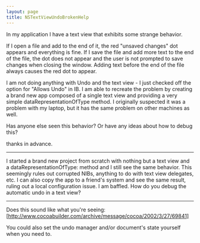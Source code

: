 ```yaml
---
layout: page
title: NSTextViewUndoBrokenHelp
---
```


In my application I have a text view that exhibits some strange behavior.

If I open a file and add to the end of it, the red "unsaved changes" dot appears and everything is fine. If I save the file and add more text to the end of the file, the dot does not appear and the user is not prompted to save changes when closing the window. Adding text before the end of the file always causes the red dot to appear.

I am not doing anything with Undo and the text view - I just checked off the option for "Allows Undo" in IB. I am able to recreate the problem by creating a brand new app composed of a single text view and providing a very simple dataRepresentationOfType method. I originally suspected it was a problem with my laptop, but it has the same problem on other machines as well.

Has anyone else seen this behavior? Or have any ideas about how to debug this?

thanks in advance.

----

I started a brand new project from scratch with nothing but a text view and a dataRepresentationOfType: method and I still see the same behavior. This seemingly rules out corrupted NIBs, anything to do with text view delegates, etc. I can also copy the app to a friend's system and see the same result, ruling out a local configuration issue. I am baffled. How do you debug the automatic undo in a text view?

----

Does this sound like what you're seeing: [http://www.cocoabuilder.com/archive/message/cocoa/2002/3/27/69841]

You could also set the undo manager and/or document's state yourself when you need to.


